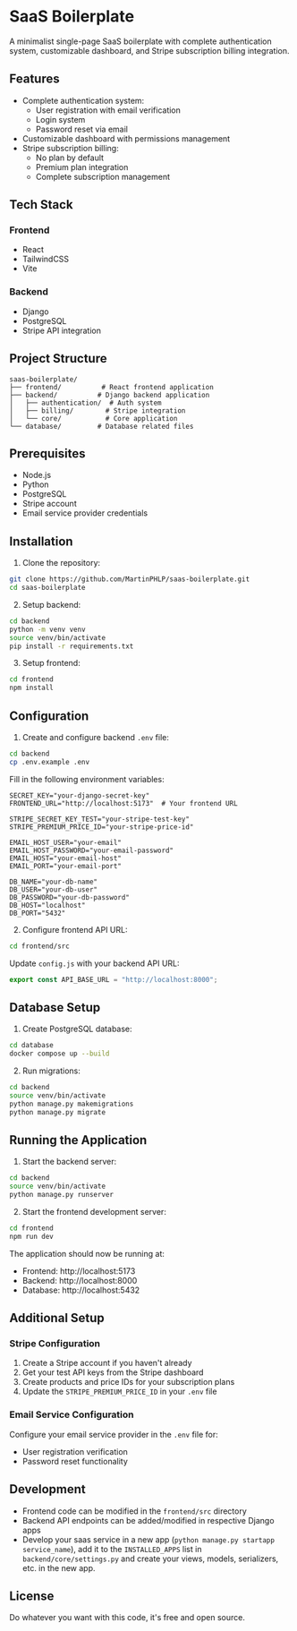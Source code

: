 # SaaS Boilerplate

A minimalist single-page SaaS boilerplate with complete authentication system, customizable dashboard, and Stripe subscription billing integration.

## Features

- Complete authentication system:
  - User registration with email verification
  - Login system
  - Password reset via email
- Customizable dashboard with permissions management
- Stripe subscription billing:
  - No plan by default
  - Premium plan integration
  - Complete subscription management

## Tech Stack

### Frontend

- React
- TailwindCSS
- Vite

### Backend

- Django
- PostgreSQL
- Stripe API integration

## Project Structure

```
saas-boilerplate/
├── frontend/          # React frontend application
├── backend/          # Django backend application
│   ├── authentication/  # Auth system
│   ├── billing/        # Stripe integration
│   └── core/           # Core application
└── database/         # Database related files
```

## Prerequisites

- Node.js
- Python
- PostgreSQL
- Stripe account
- Email service provider credentials

## Installation

1. Clone the repository:

```bash
git clone https://github.com/MartinPHLP/saas-boilerplate.git
cd saas-boilerplate
```

2. Setup backend:

```bash
cd backend
python -m venv venv
source venv/bin/activate
pip install -r requirements.txt
```

3. Setup frontend:

```bash
cd frontend
npm install
```

## Configuration

1. Create and configure backend `.env` file:

```bash
cd backend
cp .env.example .env
```

Fill in the following environment variables:

```
SECRET_KEY="your-django-secret-key"
FRONTEND_URL="http://localhost:5173"  # Your frontend URL

STRIPE_SECRET_KEY_TEST="your-stripe-test-key"
STRIPE_PREMIUM_PRICE_ID="your-stripe-price-id"

EMAIL_HOST_USER="your-email"
EMAIL_HOST_PASSWORD="your-email-password"
EMAIL_HOST="your-email-host"
EMAIL_PORT="your-email-port"

DB_NAME="your-db-name"
DB_USER="your-db-user"
DB_PASSWORD="your-db-password"
DB_HOST="localhost"
DB_PORT="5432"
```

2. Configure frontend API URL:

```bash
cd frontend/src
```

Update `config.js` with your backend API URL:

```javascript
export const API_BASE_URL = "http://localhost:8000";
```

## Database Setup

1. Create PostgreSQL database:

```bash
cd database
docker compose up --build
```

2. Run migrations:

```bash
cd backend
source venv/bin/activate
python manage.py makemigrations
python manage.py migrate
```

## Running the Application

1. Start the backend server:

```bash
cd backend
source venv/bin/activate
python manage.py runserver
```

2. Start the frontend development server:

```bash
cd frontend
npm run dev
```

The application should now be running at:

- Frontend: http://localhost:5173
- Backend: http://localhost:8000
- Database: http://localhost:5432

## Additional Setup

### Stripe Configuration

1. Create a Stripe account if you haven't already
2. Get your test API keys from the Stripe dashboard
3. Create products and price IDs for your subscription plans
4. Update the `STRIPE_PREMIUM_PRICE_ID` in your `.env` file

### Email Service Configuration

Configure your email service provider in the `.env` file for:

- User registration verification
- Password reset functionality

## Development

- Frontend code can be modified in the `frontend/src` directory
- Backend API endpoints can be added/modified in respective Django apps
- Develop your saas service in a new app (`python manage.py startapp service_name`), add it to the `INSTALLED_APPS` list in `backend/core/settings.py` and create your views, models, serializers, etc. in the new app.

## License

Do whatever you want with this code, it's free and open source.
